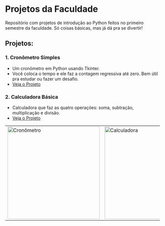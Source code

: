 # Projetos da Faculdade

Repositório com projetos de introdução ao Python feitos no primeiro semestre da faculdade. Só coisas básicas, mas já dá pra se divertir!

## Projetos:

### 1. Cronômetro Simples
- Um cronômetro em Python usando Tkinter.
- Você coloca o tempo e ele faz a contagem regressiva até zero. Bem útil pra estudar ou fazer um desafio.
- [Veja o Projeto](https://github.com/oTalDoWaaase/projetos-faculdade/tree/main/cronoometro_python)
### 2. Calculadora Básica
- Calculadora que faz as quatro operações: soma, subtração, multiplicação e divisão.
- [Veja o Projeto](https://github.com/oTalDoWaaase/projetos-faculdade/tree/main/introducao_python)
<table>
  <tr>
    <td>
      <img src="https://github.com/oTalDoWaaase/projetos-faculdade/blob/main/DALL%C2%B7E%202024-10-12%2017.09.15%20-%20A%20dreamcore-inspired%20stopwatch.%20The%20stopwatch%20should%20have%20a%20surreal%2C%20whimsical%20design%20with%20vibrant%20colors%2C%20slightly%20distorted%20shapes%2C%20and%20a%20dreamlike%20.webp" alt="Cronômetro" width="300"/>
    </td>
    <td>
      <img src="https://github.com/oTalDoWaaase/projetos-faculdade/blob/main/DALL%C2%B7E%202024-10-12%2016.52.32%20-%20A%20dreamcore-inspired%20image%20of%20a%20calculator.%20The%20calculator%20should%20have%20a%20surreal%20and%20whimsical%20aesthetic%2C%20with%20vibrant%20colors%20and%20slightly%20distorted%20e.webp" alt="Calculadora" width="300"/>
    </td>
  </tr>
</table>




